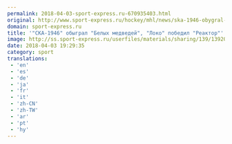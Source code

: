 ```yaml
---
permalink: 2018-04-03-sport-express.ru-670935403.html
original: http://www.sport-express.ru/hockey/mhl/news/ska-1946-obygral-belyh-medvedey-loko-pobedil-reaktor-1392007/
domain: sport-express.ru
title: '"СКА-1946" обыграл "Белых медведей", "Локо" победил "Реактор"'
image: http://ss.sport-express.ru/userfiles/materials/sharing/139/1392007.jpg
date: 2018-04-03 19:29:35
category: sport
translations: 
 - 'en'
 - 'es'
 - 'de'
 - 'ja'
 - 'fr'
 - 'it'
 - 'zh-CN'
 - 'zh-TW'
 - 'ar'
 - 'pt'
 - 'hy'
---
```


